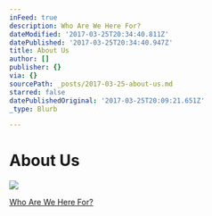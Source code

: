 ```yaml
---
inFeed: true
description: Who Are We Here For?
dateModified: '2017-03-25T20:34:40.811Z'
datePublished: '2017-03-25T20:34:40.947Z'
title: About Us
author: []
publisher: {}
via: {}
sourcePath: _posts/2017-03-25-about-us.md
starred: false
datePublishedOriginal: '2017-03-25T20:09:21.651Z'
_type: Blurb

---
```

# About Us
![](https://the-grid-user-content.s3-us-west-2.amazonaws.com/3c4560a2-b9a2-452f-bae0-e880f8ea0575.jpg)

[Who Are We Here For?][0]

[0]: http://itsamans.world/who-we-are-here-for